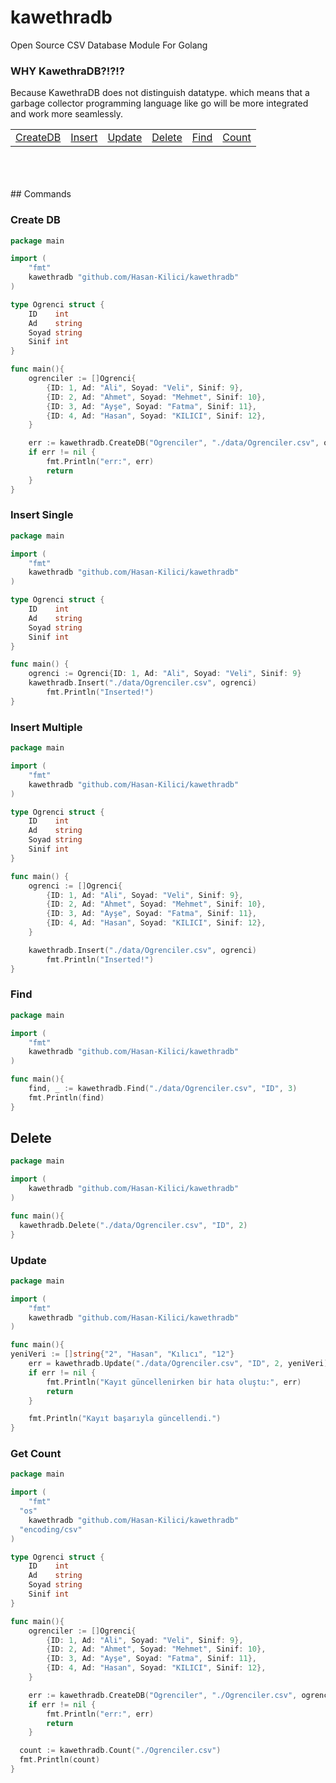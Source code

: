 # kawethradb <br>
Open Source CSV Database Module For Golang

### WHY KawethraDB?!?!?
Because KawethraDB does not distinguish datatype. 
which means that a garbage collector programming language like go will be more integrated and work more seamlessly.
<br>
<table>
<tr>
<td><a href="#create">CreateDB</a></td>
<td><a href="#insert">Insert</a></td>
<td><a href="#update">Update</a></td>
<td><a href="#delete">Delete</a></td>
<td><a href="#find">Find</a></td>
<td><a href="#count">Count</a></td>
</tr>
</table>
<br><br><br>
## Commands <br>

<div id="create">

### Create DB
```go
package main

import (
	"fmt"
	kawethradb "github.com/Hasan-Kilici/kawethradb"
)

type Ogrenci struct {
	ID    int
	Ad    string
	Soyad string
	Sinif int
}

func main(){
	ogrenciler := []Ogrenci{
		{ID: 1, Ad: "Ali", Soyad: "Veli", Sinif: 9},
		{ID: 2, Ad: "Ahmet", Soyad: "Mehmet", Sinif: 10},
		{ID: 3, Ad: "Ayşe", Soyad: "Fatma", Sinif: 11},
		{ID: 4, Ad: "Hasan", Soyad: "KILICI", Sinif: 12},
	}

	err := kawethradb.CreateDB("Ogrenciler", "./data/Ogrenciler.csv", ogrenciler)
	if err != nil {
		fmt.Println("err:", err)
		return
	}
}
```
</div>
<div id="insert">

### Insert Single
```go
package main

import (
	"fmt"
	kawethradb "github.com/Hasan-Kilici/kawethradb"
)

type Ogrenci struct {
	ID    int
	Ad    string
	Soyad string
	Sinif int
}

func main() {
	ogrenci := Ogrenci{ID: 1, Ad: "Ali", Soyad: "Veli", Sinif: 9}
	kawethradb.Insert("./data/Ogrenciler.csv", ogrenci)
        fmt.Println("Inserted!")
}
```
### Insert Multiple
```go
package main

import (
	"fmt"
	kawethradb "github.com/Hasan-Kilici/kawethradb"
)

type Ogrenci struct {
	ID    int
	Ad    string
	Soyad string
	Sinif int
}

func main() {
	ogrenci := []Ogrenci{
		{ID: 1, Ad: "Ali", Soyad: "Veli", Sinif: 9},
		{ID: 2, Ad: "Ahmet", Soyad: "Mehmet", Sinif: 10},
		{ID: 3, Ad: "Ayşe", Soyad: "Fatma", Sinif: 11},
		{ID: 4, Ad: "Hasan", Soyad: "KILICI", Sinif: 12},
	}

	kawethradb.Insert("./data/Ogrenciler.csv", ogrenci)
        fmt.Println("Inserted!")
}
```
</div>
<div id="find">

### Find
```go
package main

import (
	"fmt"
	kawethradb "github.com/Hasan-Kilici/kawethradb"
)

func main(){
	find, _ := kawethradb.Find("./data/Ogrenciler.csv", "ID", 3)
	fmt.Println(find)
}
```
</div>
<div id="delete">

## Delete
```go
package main

import (
	kawethradb "github.com/Hasan-Kilici/kawethradb"
)

func main(){
  kawethradb.Delete("./data/Ogrenciler.csv", "ID", 2)
}
```
</div>
<div id="update">

### Update
```go
package main

import (
	"fmt"
	kawethradb "github.com/Hasan-Kilici/kawethradb"
)

func main(){
yeniVeri := []string{"2", "Hasan", "Kılıcı", "12"}
	err = kawethradb.Update("./data/Ogrenciler.csv", "ID", 2, yeniVeri)
	if err != nil {
		fmt.Println("Kayıt güncellenirken bir hata oluştu:", err)
		return
	}

	fmt.Println("Kayıt başarıyla güncellendi.")
}
```
</div>
<div id="count">

### Get Count
```go
package main

import (
	"fmt"
  "os"
	kawethradb "github.com/Hasan-Kilici/kawethradb"
  "encoding/csv"
)

type Ogrenci struct {
	ID    int
	Ad    string
	Soyad string
	Sinif int
}

func main(){
	ogrenciler := []Ogrenci{
		{ID: 1, Ad: "Ali", Soyad: "Veli", Sinif: 9},
		{ID: 2, Ad: "Ahmet", Soyad: "Mehmet", Sinif: 10},
		{ID: 3, Ad: "Ayşe", Soyad: "Fatma", Sinif: 11},
		{ID: 4, Ad: "Hasan", Soyad: "KILICI", Sinif: 12},
	}

	err := kawethradb.CreateDB("Ogrenciler", "./Ogrenciler.csv", ogrenciler)
	if err != nil {
		fmt.Println("err:", err)
		return
	}

  count := kawethradb.Count("./Ogrenciler.csv")
  fmt.Println(count)
}

```
</div>
